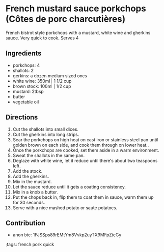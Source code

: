 # French mustard sauce porkchops (Côtes de porc charcutières)

French bistrot style porkchops with a mustard, white wine and gherkins sauce. Very quick to cook.
Serves 4

## Ingredients

- porkchops: 4
- shallots: 2
- gerkins: a dozen medium sized ones
- white wine: 350ml | 1 1/2 cup
- brown stock: 100ml | 1/2 cup
- mustard: 2tbsp
- butter
- vegetable oil

## Directions

1. Cut the shallots into small dices.
2. Cut the gherkins into long strips.
3. Sear the porkchops on high heat on cast iron or stainless steel pan until golden brown on each side, and cook them through on lower heat..
4. Once the porkchops are cooked, set them aside in a warm environment.
5. Sweat the shallots in the same pan.
6. Deglaze with white wine, let it reduce until there's about two teaspoons left.
7. Add the stock.
8. Add the gherkins.
9. Mix in the mustard.
10. Let the sauce reduce until it gets a coating consistency.
11. Mix in a knob a butter.
12. Put the chops back in, flip them to coat them in sauce, warm them up for 30 seconds.
13. Serve with a nice mashed potato or saute potatoes.

## Contribution

- anon btc: 1FJSSps89rEMtYm8Vvkp2uyTX9MFpZtcGy

;tags: french pork quick
